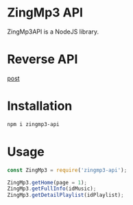 # ZingMp3 API

ZingMp3API is a NodeJS library.

# Reverse API
[post](https://vovanhoangtuan4-2.medium.com/tôi-đã-lấy-api-zingmp3-như-thế-nào-55f5fa555eda)

# Installation
```bash
npm i zingmp3-api
```

# Usage

```javascript
const ZingMp3 = require('zingmp3-api');

ZingMp3.getHome(page = 1);
ZingMp3.getFullInfo(idMusic);
ZingMp3.getDetailPlaylist(idPlaylist);
```
